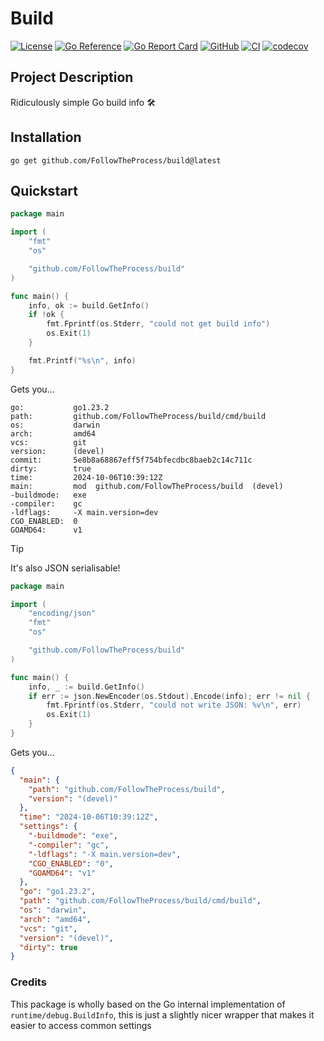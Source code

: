 # Build

[![License](https://img.shields.io/github/license/FollowTheProcess/build)](https://github.com/FollowTheProcess/build)
[![Go Reference](https://pkg.go.dev/badge/github.com/FollowTheProcess/build.svg)](https://pkg.go.dev/github.com/FollowTheProcess/build)
[![Go Report Card](https://goreportcard.com/badge/github.com/FollowTheProcess/build)](https://goreportcard.com/report/github.com/FollowTheProcess/build)
[![GitHub](https://img.shields.io/github/v/release/FollowTheProcess/build?logo=github&sort=semver)](https://github.com/FollowTheProcess/build)
[![CI](https://github.com/FollowTheProcess/build/workflows/CI/badge.svg)](https://github.com/FollowTheProcess/build/actions?query=workflow%3ACI)
[![codecov](https://codecov.io/gh/FollowTheProcess/build/branch/main/graph/badge.svg)](https://codecov.io/gh/FollowTheProcess/build)

## Project Description

Ridiculously simple Go build info 🛠️

## Installation

```shell
go get github.com/FollowTheProcess/build@latest
```

## Quickstart

```go
package main

import (
	"fmt"
	"os"

	"github.com/FollowTheProcess/build"
)

func main() {
	info, ok := build.GetInfo()
	if !ok {
		fmt.Fprintf(os.Stderr, "could not get build info")
		os.Exit(1)
	}

	fmt.Printf("%s\n", info)
}
```

Gets you...

```shell
go:           go1.23.2
path:         github.com/FollowTheProcess/build/cmd/build
os:           darwin
arch:         amd64
vcs:          git
version:      (devel)
commit:       5e8b8a68867eff5f754bfecdbc8baeb2c14c711c
dirty:        true
time:         2024-10-06T10:39:12Z
main:         mod  github.com/FollowTheProcess/build  (devel)  
-buildmode:   exe
-compiler:    gc
-ldflags:     -X main.version=dev
CGO_ENABLED:  0
GOAMD64:      v1
```

> [!TIP]
> It's also JSON serialisable!

```go
package main

import (
	"encoding/json"
	"fmt"
	"os"

	"github.com/FollowTheProcess/build"
)

func main() {
	info, _ := build.GetInfo()
	if err := json.NewEncoder(os.Stdout).Encode(info); err != nil {
		fmt.Fprintf(os.Stderr, "could not write JSON: %v\n", err)
		os.Exit(1)
	}
}
```

Gets you...

```json
{
  "main": {
    "path": "github.com/FollowTheProcess/build",
    "version": "(devel)"
  },
  "time": "2024-10-06T10:39:12Z",
  "settings": {
    "-buildmode": "exe",
    "-compiler": "gc",
    "-ldflags": "-X main.version=dev",
    "CGO_ENABLED": "0",
    "GOAMD64": "v1"
  },
  "go": "go1.23.2",
  "path": "github.com/FollowTheProcess/build/cmd/build",
  "os": "darwin",
  "arch": "amd64",
  "vcs": "git",
  "version": "(devel)",
  "dirty": true
}
```

### Credits

This package is wholly based on the Go internal implementation of `runtime/debug.BuildInfo`, this is just a slightly nicer wrapper that makes it easier to access common settings
